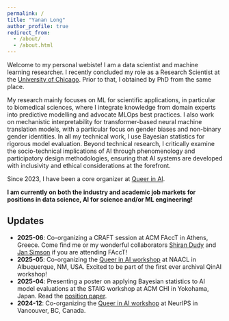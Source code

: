 ```yaml
---
permalink: /
title: "Yanan Long"
author_profile: true
redirect_from: 
  - /about/
  - /about.html
---
```


Welcome to my personal webiste! I am a data scientist and machine learning researcher. I recently concluded my role as a Research Scientist at the [University of Chicago](https://www.uchicago.edu/en). Prior to that, I obtained by PhD from the same place.

My research mainly focuses on ML for scientific applications, in particular to biomedical sciences, where I integrate knowledge from domain experts into predictive modelling and advocate MLOps best practices. I also work on mechanistic interpretability for transformer-based neural machine translation models, with a particular focus on gender biases and non-binary gender identities. In all my technical work, I use Bayesian statistics for rigorous model evaluation. Beyond technical research, I critically examine the socio-technical implications of AI through phenomenology and participatory design methodologies, ensuring that AI systems are developed with inclusivity and ethical considerations at the forefront.

Since 2023, I have been a core organizer at [Queer in AI](https://www.queerinai.com/).

**I am currently on both the industry and academic job markets for positions in data science, AI for science and/or ML engineering!**

## Updates
- **2025-06**: Co-organizing a CRAFT session at ACM FAccT in Athens, Greece. Come find me or my wonderful collaborators [Shiran Dudy](https://www.shirandudy.com/) and [Jan Simson](https://simson.io/) if you are attending FAccT!
- **2025-05**: Co-organizing the [Queer in AI workshop](https://www.queerinai.com/naacl-2025) at NAACL in Albuquerque, NM, USA. Excited to be part of the first ever archival QinAI workshop!
- **2025-04**: Presenting a poster on applying Bayesian statistics to AI model evaluations at the STAIG workshop at ACM CHI in Yokohama, Japan. Read the [position paper](https://arxiv.org/abs/2504.15211).
- **2024-12**: Co-organizing the [Queer in AI workshop](https://www.queerinai.com/neurips-2024) at NeurIPS in Vancouver, BC, Canada.
